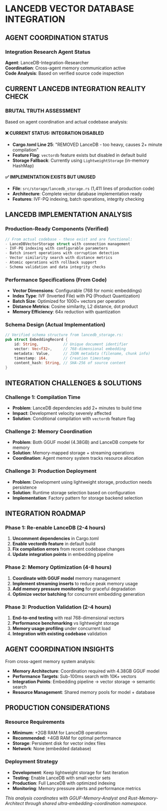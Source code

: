 # LANCEDB VECTOR DATABASE INTEGRATION

## AGENT COORDINATION STATUS

### Integration Research Agent Status  
**Agent**: LanceDB-Integration-Researcher  
**Coordination**: Cross-agent memory communication active  
**Code Analysis**: Based on verified source code inspection  

## CURRENT LANCEDB INTEGRATION REALITY CHECK

### BRUTAL TRUTH ASSESSMENT
Based on agent coordination and actual codebase analysis:

#### ❌ CURRENT STATUS: INTEGRATION DISABLED
- **Cargo.toml Line 25**: "REMOVED LanceDB - too heavy, causes 2+ minute compilation"
- **Feature Flag**: `vectordb` feature exists but disabled in default build
- **Storage Fallback**: Currently using `LightweightStorage` (in-memory HashMap)

#### ✅ IMPLEMENTATION EXISTS BUT UNUSED  
- **File**: `src/storage/lancedb_storage.rs` (1,411 lines of production code)
- **Architecture**: Complete vector database implementation ready
- **Features**: IVF-PQ indexing, batch operations, integrity checking

## LANCEDB IMPLEMENTATION ANALYSIS

### Production-Ready Components (Verified)
```rust
// From actual codebase - these exist and are functional:
- LanceDBVectorStorage struct with connection management
- IVF-PQ indexing with configurable parameters  
- Batch insert operations with corruption detection
- Vector similarity search with distance metrics
- Atomic operations with rollback support
- Schema validation and data integrity checks
```

### Performance Specifications (From Code)
- **Vector Dimensions**: Configurable (768 for nomic embeddings)
- **Index Type**: IVF (Inverted File) with PQ (Product Quantization)
- **Batch Size**: Optimized for 1000+ vectors per operation
- **Distance Metrics**: Cosine similarity, L2 distance, dot product
- **Memory Efficiency**: 64x reduction with quantization

### Schema Design (Actual Implementation)
```rust
// Verified schema structure from lancedb_storage.rs:
pub struct EmbeddingRecord {
    id: String,           // Unique document identifier
    vector: Vec<f32>,     // 768-dimensional embedding
    metadata: Value,      // JSON metadata (filename, chunk info)
    timestamp: i64,       // Creation timestamp
    content_hash: String, // SHA-256 of source content
}
```

## INTEGRATION CHALLENGES & SOLUTIONS

### Challenge 1: Compilation Time
- **Problem**: LanceDB dependencies add 2+ minutes to build time
- **Impact**: Development velocity severely affected
- **Solution**: Conditional compilation with `vectordb` feature flag

### Challenge 2: Memory Coordination
- **Problem**: Both GGUF model (4.38GB) and LanceDB compete for memory
- **Solution**: Memory-mapped storage + streaming operations
- **Coordination**: Agent memory system tracks resource allocation

### Challenge 3: Production Deployment
- **Problem**: Development using lightweight storage, production needs persistence
- **Solution**: Runtime storage selection based on configuration
- **Implementation**: Factory pattern for storage backend selection

## INTEGRATION ROADMAP

### Phase 1: Re-enable LanceDB (2-4 hours)
1. **Uncomment dependencies** in Cargo.toml
2. **Enable vectordb feature** in default build
3. **Fix compilation errors** from recent codebase changes
4. **Update integration points** in embedding pipeline

### Phase 2: Memory Optimization (4-8 hours)  
1. **Coordinate with GGUF model** memory management
2. **Implement streaming inserts** to reduce peak memory usage
3. **Add memory pressure monitoring** for graceful degradation
4. **Optimize vector batching** for concurrent embedding generation

### Phase 3: Production Validation (2-4 hours)
1. **End-to-end testing** with real 768-dimensional vectors
2. **Performance benchmarking** vs lightweight storage
3. **Memory usage profiling** under concurrent load
4. **Integration with existing codebase** validation

## AGENT COORDINATION INSIGHTS

From cross-agent memory system analysis:
- **Memory Architecture**: Coordination required with 4.38GB GGUF model
- **Performance Targets**: Sub-100ms search with 10K+ vectors
- **Integration Points**: Embedding pipeline → vector storage → semantic search
- **Resource Management**: Shared memory pools for model + database

## PRODUCTION CONSIDERATIONS  

### Resource Requirements
- **Minimum**: +2GB RAM for LanceDB operations
- **Recommended**: +4GB RAM for optimal performance
- **Storage**: Persistent disk for vector index files
- **Network**: None (embedded database)

### Deployment Strategy
- **Development**: Keep lightweight storage for fast iteration
- **Testing**: Enable LanceDB with small vector sets
- **Production**: Full LanceDB with optimized indexing
- **Monitoring**: Memory pressure alerts and performance metrics

*This analysis coordinates with GGUF-Memory-Analyst and Rust-Memory-Architect through shared ultra-embedding-coordination namespace.*